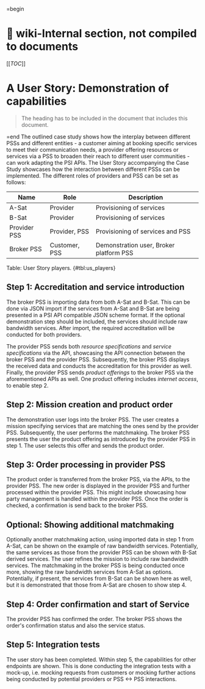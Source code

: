 =begin

# :book: wiki-Internal section, not compiled to documents

[[_TOC_]]

# A User Story: Demonstration of capabilities

> The heading has to be included in the document that includes this document.

=end
The outlined case study shows how the interplay between different PSSs and different entities - a customer aiming at booking specific services to meet their communication needs, a provider offering resources or services via a PSS to broaden their reach to different user communities - can work adapting the PSI APIs.
The User Story accompanying the Case Study showcases how the interaction between different PSSs can be implemented.
The different roles of providers and PSS can be set as follows: 

| Name | Role | Description | 
| --------- | --------- | --------- |
| A-Sat | Provider | Provisioning of services |
| B-Sat | Provider | Provisioning of services |
| Provider PSS | Provider, PSS | Provisioning of services and PSS |
| Broker PSS | Customer, PSS | Demonstration user, Broker platform PSS |

Table: User Story players. {#tbl:us_players}

## Step 1: Accreditation and service introduction

The broker PSS is importing data from both A-Sat and B-Sat.
This can be done via JSON import if the services from A-Sat and B-Sat are being presented in a PSI API compatible JSON scheme format.
If the optional demonstration step should be included, the services should include raw bandwidth services.
After import, the required accreditation will be conducted for both providers.

The provider PSS sends both *resource specifications* and *service specifications* via the API, showcasing the API connection between the broker PSS and the provider PSS.
Subsequently, the broker PSS displays the received data and conducts the accreditation for this provider as well.
Finally, the provider PSS sends *product offerings* to the broker PSS via the aforementioned APIs as well.
One product offering includes *internet access*, to enable step 2.

## Step 2: Mission creation and product order

The demonstration user logs into the broker PSS.
The user creates a mission specifying services that are matching the ones send by the provider PSS.
Subsequently, the user performs the matchmaking.
The broker PSS presents the user the product offering as introduced by the provider PSS in step 1.
The user selects this offer and sends the product order.

## Step 3: Order processing in provider PSS

The product order is transferred from the broker PSS, via the APIs, to the provider PSS.
The new order is displayed in the provider PSS and further processed within the provider PSS.
This might include showcasing how party management is handled within the provider PSS.
Once the order is checked, a confirmation is send back to the broker PSS.

## Optional: Showing additional matchmaking

Optionally another matchmaking action, using imported data in step 1 from A-Sat, can be shown on the example of raw bandwidth services.
Potentially, the same services as those from the provider PSS can be shown with B-Sat derived services.
The user refines the mission to include raw bandwidth services.
The matchmaking in the broker PSS is being conducted once more, showing the raw bandwidth services from A-Sat as options.
Potentially, if present, the services from B-Sat can be shown here as well, but it is demonstrated that those from A-Sat are chosen to show step 4.

## Step 4: Order confirmation and start of Service

The provider PSS has confirmed the order.
The broker PSS shows the order's confirmation status and also the service status.

## Step 5: Integration tests

The user story has been completed.
Within step 5, the capabilities for other endpoints are shown.
This is done conducting the integration tests with a mock-up, i.e. mocking requests from customers or mocking further actions being conducted by potential providers or PSS <-> PSS interactions.
